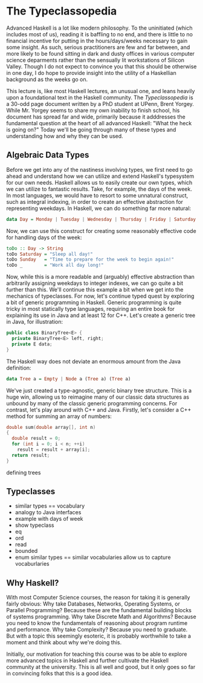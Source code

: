 # The Typeclassopedia
Advanced Haskell is a lot like modern philosophy. To the uninitiated (which includes most of us), reading it is baffling to no end, and there is little to no financial incentive for putting in the hours/days/weeks necessary to gain some insight. As such, serious practitioners are few and far between, and more likely to be found sitting in dark and dusty offices in various computer science deparments rather than the sensually lit workstations of Silicon Valley. Though I do not expect to convince you that this should be otherwise in one day, I do hope to provide insight into the utility of a Haskellian background as the weeks go on.

This lecture is, like most Haskell lectures, an unusual one, and leans heavily upon a foundational text in the Haskell community. The *Typeclassopedia* is a 30-odd page document written by a PhD student at UPenn, Brent Yorgey. While Mr. Yorgey seems to share my own inability to finish school, his document has spread far and wide, primarily because it adddresses the fundamental question at the heart of all advanced Haskell: "What the heck is going on?" Today we'll be going through many of these types and understanding how and why they can be used.
 
## Algebraic Data Types
Before we get into any of the nastiness involving types, we first need to go ahead and understand how we can utilize and extend Haskell's typesystem for our own needs. Haskell allows us to easily create our own types, which we can utilize to fantastic results. Take, for example, the days of the week. In most languages, we would have to resort to some unnatural construct, such as integral indexing, in order to create an effective abstraction for representing weekdays. In Haskell, we can do something far more natural:
```haskell
data Day = Monday | Tuesday | Wednesday | Thursday | Friday | Saturday | Sunday
```
Now, we can use this construct for creating some reasonably effective code for handling days of the week:
```haskell
toDo :: Day -> String
toDo Saturday = "Sleep all day!"
toDo Sunday   = "Time to prepare for the week to begin again!"
toDo _        = "Work all day long!"
```
Now, while this is a more readable and (arguably) effective abstraction than arbitrarily assigning weekdays to integer indexes, we can go quite a bit further than this. We'll continue this example a bit when we get into the mechanics of typeclasses. For now, let's continue typed quest by exploring a bit of generic programming in Haskell. Generic programming is quite tricky in most statically type languages, requiring an entire book for explaining its use in Java and at least 12 for C++. Let's create a generic tree in Java, for illustration:
```java
public class BinaryTree<E> {
  private BinaryTree<E> left, right;
  private E data;
}
```
The Haskell way does not deviate an enormous amount from the Java definition: 
```haskell
data Tree a = Empty | Node a (Tree a) (Tree a)
```
We've just created a type-agnostic, generic binary tree structure. This is a huge win, allowing us to reimagine many of our classic data structures as unbound by many of the classic generic programming concerns. For contrast, let's play around with C++ and Java. Firstly, let's consider a C++ method for summing an array of numbers:
```c++
double sum(double array[], int n)
{
  double result = 0;
  for (int i = 0; i < n; ++i)
    result = result + array[i];
  return result;
}
```
defining trees 
## Typeclasses
* similar types == vocabulary
* analogy to Java interfaces
* example with days of week
 * show typeclass 
 * eq
 * ord
 * read
 * bounded
 * enum
similar types == similar vocabularies
allow us to capture vocaburlaries

## Why Haskell?
With most Computer Science courses, the reason for taking it is generally fairly obvious: Why take Databases, Networks, Operating Systems, or Parallel Programming? Because these are the fundamental building blocks of systems programming. Why take Discrete Math and Algorithms? Because you need to know the fundamentals of reasoning about program runtime and performance. Why take Complexity? Because you need to graduate. But with a topic this seemingly esoteric, it is probably worthwhile to take a moment and think about why we're doing this.

Initially, our motivation for teaching this course was to be able to explore more advanced topics in Haskell and further cultivate the Haskell community at the university. This is all well and good, but it only goes so far in convincing folks that this is a good idea.